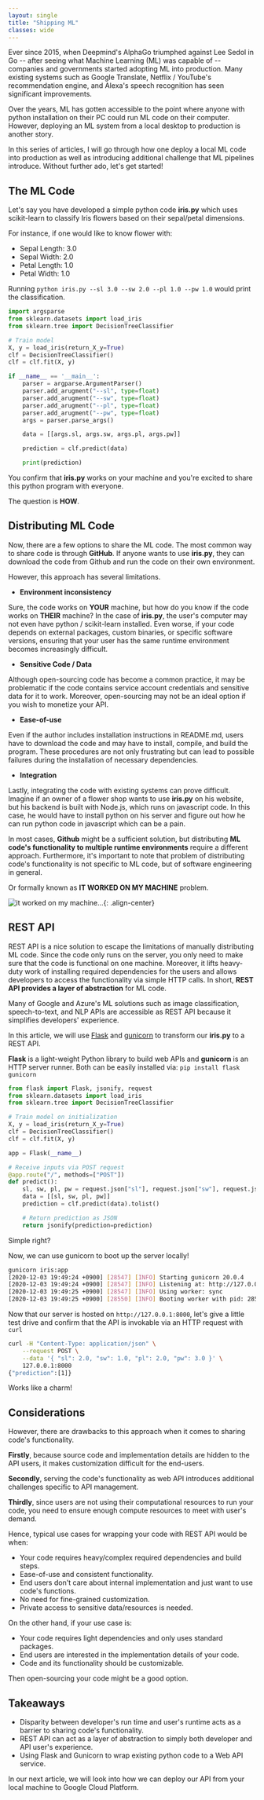 ```yaml
---
layout: single
title: "Shipping ML"
classes: wide
---
```


Ever since 2015, when Deepmind's AlphaGo triumphed against Lee Sedol in Go -- after seeing what Machine Learning (ML) was capable of -- companies and governments started adopting ML into production. Many existing systems such as Google Translate, Netflix / YouTube's recommendation engine, and Alexa's speech recognition has seen significant improvements.

Over the years, ML has gotten accessible to the point where anyone with python installation on their PC could run ML code on their computer. However, deploying an ML system from a local desktop to production is another story.

In this series of articles, I will go through how one deploy a local ML code into production as well as introducing additional challenge that ML pipelines introduce. Without further ado, let's get started!

## The ML Code

Let's say you have developed a simple python code **iris.py** which uses scikit-learn to classify Iris flowers based on
their sepal/petal dimensions.

For instance, if one would like to know flower with:

- Sepal Length: 3.0
- Sepal Width: 2.0
- Petal Length: 1.0
- Petal Width: 1.0

Running `python iris.py --sl 3.0 --sw 2.0 --pl 1.0 --pw 1.0` would print the classification.

```python
import argsparse
from sklearn.datasets import load_iris
from sklearn.tree import DecisionTreeClassifier

# Train model
X, y = load_iris(return_X_y=True)
clf = DecisionTreeClassifier()
clf = clf.fit(X, y)

if __name__ == '__main__':
    parser = argparse.ArgumentParser()
    parser.add_arugment("--sl", type=float)
    parser.add_arugment("--sw", type=float)
    parser.add_arugment("--pl", type=float)
    parser.add_arugment("--pw", type=float)
    args = parser.parse_args()

    data = [[args.sl, args.sw, args.pl, args.pw]]

    prediction = clf.predict(data)

    print(prediction)
```

You confirm that **iris.py** works on your machine and you're excited to share this python program with everyone.

The question is **HOW**.

## Distributing ML Code

Now, there are a few options to share the ML code. The most common way to share code is through **GitHub**.
If anyone wants to use **iris.py**, they can download the code from Github and run the code on their own environment.

However, this approach has several limitations.

- **Environment inconsistency**

Sure, the code works on **YOUR** machine, but how do you know if the code works on **THEIR** machine?
In the case of **iris.py**, the user's computer may not even have python / scikit-learn installed. Even worse, if your code depends on external packages, custom binaries, or specific software versions, ensuring that your user has the same runtime environment becomes increasingly difficult.

- **Sensitive Code / Data**

Although open-sourcing code has become a common practice, it may be problematic if the code contains service account credentials and sensitive data for it to work. Moreover, open-sourcing may not be an ideal option if you wish to monetize your API.

- **Ease-of-use**

Even if the author includes installation instructions in README.md, users have to download the code and may have to install, compile, and build the program. These procedures are not only frustrating but can lead to possible failures during the installation of necessary dependencies.

- **Integration**

Lastly, integrating the code with existing systems can prove difficult. Imagine if an owner of a flower shop wants to use **iris.py** on his website, but his backend is built with Node.js, which runs on javascript code. In this case, he would have to install python on his server and figure out how he can run python code in javascript which can be a pain.

In most cases, **Github** might be a sufficient solution, but distributing **ML code's functionality to multiple runtime environments** require a different approach. Furthermore, it's important to note that problem of distributing code's functionality is not specific to ML code, but of software engineering in general.

Or formally known as **IT WORKED ON MY MACHINE** problem.

![it worked on my machine...](/assets/images/worked_on_my_machine.jpg){: .align-center}

## REST API

REST API is a nice solution to escape the limitations of manually distributing ML code. Since the code only runs on the server, you only need to make sure that the code is functional on one machine. Moreover, it lifts heavy-duty work of installing required dependencies for the users and allows developers to access the functionality via simple HTTP calls. In short, **REST API provides a layer of abstraction** for ML code.

Many of Google and Azure's ML solutions such as image classification, speech-to-text, and NLP APIs are accessible as REST API because it simplifies developers' experience.

In this article, we will use [Flask](https://github.com/pallets/flask) and [gunicorn](https://gunicorn.org/) to transform our **iris.py** to a REST API.

**Flask** is a light-weight Python library to build web APIs and **gunicorn** is an HTTP server runner.
Both can be easily installed via: `pip install flask gunicorn`

```python
from flask import Flask, jsonify, request
from sklearn.datasets import load_iris
from sklearn.tree import DecisionTreeClassifier

# Train model on initialization
X, y = load_iris(return_X_y=True)
clf = DecisionTreeClassifier()
clf = clf.fit(X, y)

app = Flask(__name__)

# Receive inputs via POST request
@app.route("/", methods=["POST"])
def predict():
    sl, sw, pl, pw = request.json["sl"], request.json["sw"], request.json["pl"], request.json["pw"]
    data = [[sl, sw, pl, pw]]
    prediction = clf.predict(data).tolist()

    # Return prediction as JSON
    return jsonify(prediction=prediction)
```

Simple right?

Now, we can use gunicorn to boot up the server locally!

```bash
gunicorn iris:app
[2020-12-03 19:49:24 +0900] [28547] [INFO] Starting gunicorn 20.0.4
[2020-12-03 19:49:24 +0900] [28547] [INFO] Listening at: http://127.0.0.1:8000 (28547)
[2020-12-03 19:49:25 +0900] [28547] [INFO] Using worker: sync
[2020-12-03 19:49:25 +0900] [28550] [INFO] Booting worker with pid: 28550
```

Now that our server is hosted on `http://127.0.0.1:8000`, let's give a little test drive and confirm that the API is invokable via an HTTP request with `curl`

```bash
curl -H "Content-Type: application/json" \
    --request POST \
    --data '{ "sl": 2.0, "sw": 1.0, "pl": 2.0, "pw": 3.0 }' \
    127.0.0.1:8000
{"prediction":[1]}
```

Works like a charm!

## Considerations

However, there are drawbacks to this approach when it comes to sharing code's functionality.

**Firstly**, because source code and implementation details are hidden to the API users, it makes customization difficult for the end-users.

**Secondly**, serving the code's functionality as web API introduces additional challenges specific to API management.

**Thirdly**, since users are not using their computational resources to run your code, you need to ensure enough compute resources to meet with user's demand.

Hence, typical use cases for wrapping your code with REST API would be when:

- Your code requires heavy/complex required dependencies and build steps.
- Ease-of-use and consistent functionality.
- End users don't care about internal implementation and just want to use code's functions.
- No need for fine-grained customization.
- Private access to sensitive data/resources is needed.

On the other hand, if your use case is:

- Your code requires light dependencies and only uses standard packages.
- End users are interested in the implementation details of your code.
- Code and its functionality should be customizable.

Then open-sourcing your code might be a good option.

## Takeaways

- Disparity between developer's run time and user's runtime acts as a barrier to sharing code's functionality.
- REST API can act as a layer of abstraction to simply both developer and API user's experience.
- Using Flask and Gunicorn to wrap existing python code to a Web API service.

In our next article, we will look into how we can deploy our API from your local machine to Google Cloud Platform.

